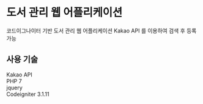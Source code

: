 도서 관리 웹 어플리케이션
=============

코드이그나이터 기반 도서 관리 웹 어플리케이션
Kakao API 를 이용하여 검색 후 등록가능


사용 기술
-------------

Kakao API   
PHP 7    
jquery    
Codeigniter 3.1.11    

